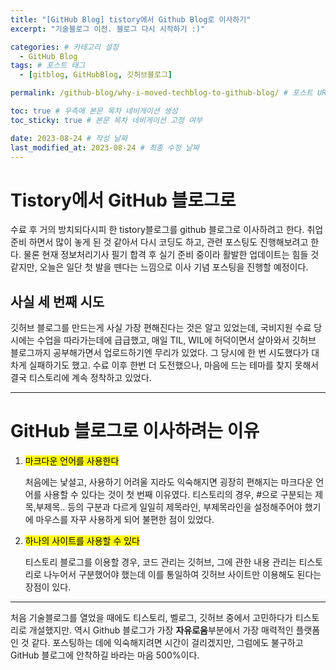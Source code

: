 ```yaml
---
title: "[GitHub Blog] tistory에서 Github Blog로 이사하기"
excerpt: "기술블로그 이전. 블로그 다시 시작하기 :)"

categories: # 카테고리 설정
  - GitHub Blog
tags: # 포스트 태그
  - [gitblog, GitHubBlog, 깃허브블로그]

permalink: /github-blog/why-i-moved-techblog-to-github-blog/ # 포스트 URL

toc: true # 우측에 본문 목차 네비게이션 생성
toc_sticky: true # 본문 목차 네비게이션 고정 여부

date: 2023-08-24 # 작성 날짜
last_modified_at: 2023-08-24 # 최종 수정 날짜
---
```


# Tistory에서 GitHub 블로그로
수료 후 거의 방치되다시피 한 tistory블로그를 github 블로그로 이사하려고 한다. 취업 준비 하면서 많이 놓게 된 것 같아서 다시 코딩도 하고, 관련 포스팅도 진행해보려고 한다. 
물론 현재 정보처리기사 필기 합격 후 실기 준비 중이라 활발한 업데이트는 힘들 것 같지만, 오늘은 일단 첫 발을 뗀다는 느낌으로 이사 기념 포스팅을 진행할 예정이다.

## 사실 세 번째 시도
깃허브 블로그를 만드는게 사실 가장 편해진다는 것은 알고 있었는데, 국비지원 수료 당시에는 수업을 따라가는데에 급급했고, 매일 TIL, WIL에 허덕이면서 살아와서 깃허브 블로그까지 공부해가면서 업로드하기엔 무리가 있었다. 그 당시에 한 번 시도했다가 대차게 실패하기도 했고.
수료 이후 한번 더 도전했으나, 마음에 드는 테마를 찾지 못해서 결국 티스토리에 계속 정착하고 있었다.

---
# GitHub 블로그로 이사하려는 이유
1. <mark>마크다운 언어를 사용한다</mark>

    처음에는 낯설고, 사용하기 어려울 지라도 익숙해지면 굉장히 편해지는 마크다운 언어를 사용할 수 있다는 것이 첫 번째 이유였다. 
    티스토리의 경우, #으로 구분되는 제목,부제목.. 등의 구분과 다르게 일일히 제목라인, 부제목라인을 설정해주어야 했기에 마우스를 자꾸 사용하게 되어 불편한 점이 있었다.

2. <mark>하나의 사이트를 사용할 수 있다</mark>

    티스토리 블로그를 이용할 경우, 코드 관리는 깃허브, 그에 관한 내용 관리는 티스토리로 나누어서 구분했어야 했는데 이를 통일하여 깃허브 사이트만 이용해도 된다는 장점이 있다.


---

처음 기술블로그를 열었을 때에도 티스토리, 벨로그, 깃허브 중에서 고민하다가 티스토리로 개설했지만. 역시 Github 블로그가 가장 **자유로움**부분에서 가장 매력적인 플랫폼인 것 같다. 포스팅하는 데에 익숙해지려면 시간이 걸리겠지만, 그럼에도 불구하고 GitHub 블로그에 안착하길 바라는 마음 500%이다.
